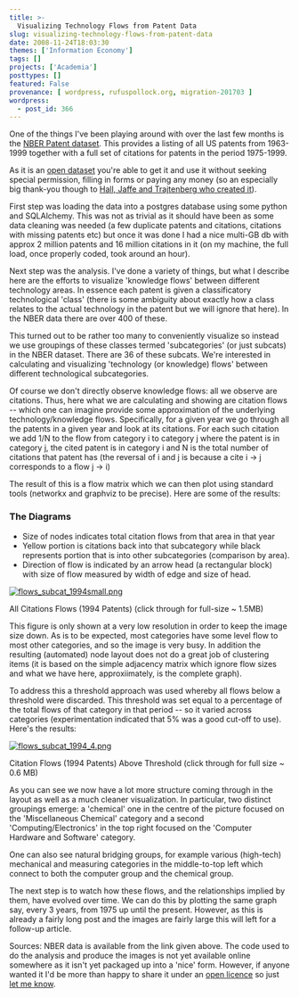 ```yaml
---
title: >-
  Visualizing Technology Flows from Patent Data
slug: visualizing-technology-flows-from-patent-data
date: 2008-11-24T18:03:30
themes: ['Information Economy']
tags: []
projects: ['Academia']
posttypes: []
featured: False
provenance: [ wordpress, rufuspollock.org, migration-201703 ]
wordpress:
  - post_id: 366
---
```


One of the things I've been playing around with over the last few months is the [NBER Patent dataset](http://www.ckan.net/package/read/patent-nber). This provides a listing of all US patents from 1963-1999 together with a full set of citations for patents in the period 1975-1999.

As it is an [open dataset](http://www.opendefinition.org/) you're able to get it and use it without seeking special permission, filling in forms or paying any money (so an especially big thank-you though to [Hall, Jaffe and Trajtenberg who created it](http://papers.nber.org/papers/w8498.pdf)).

First step was loading the data into a postgres database using some python and SQLAlchemy. This was not as trivial as it should have been as some data cleaning was needed (a few duplicate patents and citations, citations with missing patents etc) but once it was done I had a nice multi-GB db with approx 2 million patents and 16 million citations in it (on my machine, the full load, once properly coded, took around an hour).

Next step was the analysis. I've done a variety of things, but what I describe here are the efforts to visualize 'knowledge flows' between different technology areas. In essence each patent is given a classificatory technological 'class' (there is some ambiguity about exactly how a class relates to the actual technology in the patent but we will ignore that here). In the NBER data there are over 400 of these.

This turned out to be rather too many to conveniently visualize so instead we use groupings of these classes termed 'subcategories' (or just subcats) in the NBER dataset. There are 36 of these subcats. We're interested in calculating and visualizing 'technology (or knowledge) flows' between different technological subcategories.

Of course we don't directly observe knowledge flows: all we observe are citations. Thus, here what we are calculating and showing are citation flows -- which one can imagine provide some approximation of the underlying technology/knowledge flows. Specifically, for a given year we go through all the patents in a given year and look at its citations. For each such citation we add 1/N to the flow from category i to category j where the patent is in category j, the cited patent is in category i and N is the total number of citations that patent has (the reversal of i and j is because a cite i -> j corresponds to a flow j -> i)

 The result of this is a flow matrix which we can then plot using standard tools (networkx and graphviz to be precise). Here are some of the results:

### The Diagrams

  * Size of nodes indicates total citation flows from that area in that year
  * Yellow portion is citations back into that subcategory while black represents portion that is into other subcategories (comparison by area).
  * Direction of flow is indicated by an arrow head (a rectangular block) with size of flow measured by width of edge and size of head.

<a href='http://www.rufuspollock.org/wp-content/uploads/2008/11/flows_subcat_1994_full_16.png' title='flows_subcat_1994_full_16.png'>
<img src='http://www.rufuspollock.org/wp-content/uploads/2008/11/flows_subcat_1994_full_small.png' alt='flows_subcat_1994small.png' border=0 />
</a>
<p class="caption">All Citations Flows (1994 Patents) (click through for full-size ~ 1.5MB)</p>

This figure is only shown at a very low resolution in order to keep the image size down. As is to be expected, most categories have some level flow to most other categories, and so the image is very busy. In addition the resulting (automated) node layout does not do a great job of clustering items (it is based on the simple adjacency matrix which ignore flow sizes and what we have here, approxiimately, is the complete graph).

To address this a threshold approach was used whereby all flows below a threshold were discarded. This threshold was set equal to a percentage of the total flows of that category in that period -- so it varied across categories (experimentation indicated that 5% was a good cut-off to use). Here's the results:

<a href='http://www.rufuspollock.org/wp-content/uploads/2008/11/flows_subcat_1994_16.png' title='flows_subcat_1994_16.png' border=0>
<img src='http://www.rufuspollock.org/wp-content/uploads/2008/11/flows_subcat_1994_4.png' alt='flows_subcat_1994_4.png' border=0/>
</a>
<p class="caption">Citation Flows (1994 Patents) Above Threshold (click through for full size ~ 0.6 MB)</p>

As you can see we now have a lot more structure coming through in the layout as well as a much cleaner visualization. In particular, two distinct groupings emerge: a 'chemical' one in the centre of the picture focused on the 'Miscellaneous Chemical' category and a second 'Computing/Electronics' in the top right focused on the 'Computer Hardware and Software' category.

One can also see natural bridging groups, for example various (high-tech) mechanical and measuring categories in the middle-to-top left which connect to both the computer group and the chemical group.

The next step is to watch how these flows, and the relationships implied by them, have evolved over time. We can do this by plotting the same graph say, every 3 years, from 1975 up until the present. However, as this is already a fairly long post and the images are fairly large this will left for a follow-up article.

Sources: NBER data is available from the link given above. The code used to do the analysis and produce the images is not yet available online somewhere as it isn't yet packaged up into a 'nice' form. However, if anyone wanted it I'd be more than happy to share it  under an [open licence](http://www.opendefinition.org/) so just [let me know](/about/).

